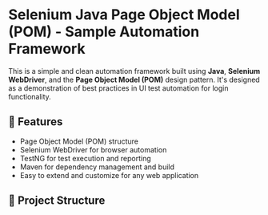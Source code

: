 # Selenium Java Page Object Model (POM) - Sample Automation Framework

This is a simple and clean automation framework built using **Java**, **Selenium WebDriver**, and the **Page Object Model (POM)** design pattern. It's designed as a demonstration of best practices in UI test automation for login functionality.

## 📌 Features

- Page Object Model (POM) structure
- Selenium WebDriver for browser automation
- TestNG for test execution and reporting
- Maven for dependency management and build
- Easy to extend and customize for any web application

## 📂 Project Structure

